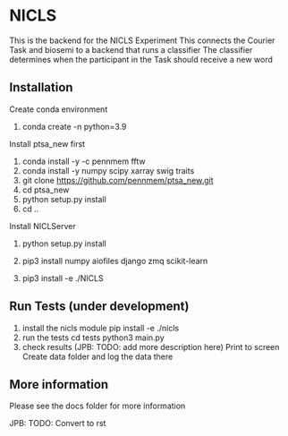 # NICLS
This is the backend for the NICLS Experiment
This connects the Courier Task and biosemi to a backend that runs a classifier
The classifier determines when the participant in the Task should receive a new word

## Installation
Create conda environment
1. conda create -n <NAME> python=3.9

Install ptsa_new first
1. conda install -y -c pennmem fftw
1. conda install -y numpy scipy xarray swig traits
1. git clone https://github.com/pennmem/ptsa_new.git
1. cd ptsa_new
1. python setup.py install
1. cd ..

Install NICLServer
1. python setup.py install

1. pip3 install numpy aiofiles django zmq scikit-learn
1. pip3 install -e ./NICLS

## Run Tests (under development)
1. install the nicls module
	pip install -e ./nicls 
1. run the tests
	cd tests
	python3 main.py
1. check results (JPB: TODO: add more description here)
	Print to screen
	Create data folder and log the data there

## More information
Please see the docs folder for more information

JPB: TODO: Convert to rst

